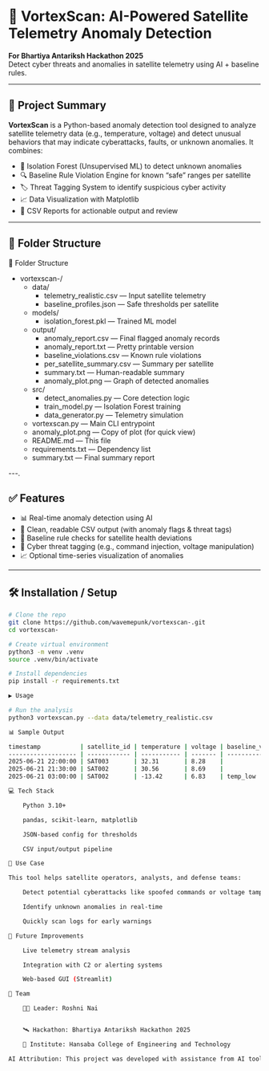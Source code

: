 # 🚀 VortexScan: AI-Powered Satellite Telemetry Anomaly Detection

**For Bhartiya Antariksh Hackathon 2025**  
Detect cyber threats and anomalies in satellite telemetry using AI + baseline rules.

---

## 📌 Project Summary

**VortexScan** is a Python-based anomaly detection tool designed to analyze satellite telemetry data (e.g., temperature, voltage) and detect unusual behaviors that may indicate cyberattacks, faults, or unknown anomalies. It combines:

- 🧠 Isolation Forest (Unsupervised ML) to detect unknown anomalies  
- 🔍 Baseline Rule Violation Engine for known “safe” ranges per satellite  
- 🏷️ Threat Tagging System to identify suspicious cyber activity  
- 📈 Data Visualization with Matplotlib  
- 📄 CSV Reports for actionable output and review  

---

## 📂 Folder Structure

📂 Folder Structure

- vortexscan-/
  - data/
    - telemetry_realistic.csv — Input satellite telemetry
    - baseline_profiles.json — Safe thresholds per satellite
  - models/
    - isolation_forest.pkl — Trained ML model
  - output/
    - anomaly_report.csv — Final flagged anomaly records
    - anomaly_report.txt — Pretty printable version
    - baseline_violations.csv — Known rule violations
    - per_satellite_summary.csv — Summary per satellite
    - summary.txt — Human-readable summary
    - anomaly_plot.png — Graph of detected anomalies
  - src/
    - detect_anomalies.py — Core detection logic
    - train_model.py — Isolation Forest training
    - data_generator.py — Telemetry simulation
  - vortexscan.py — Main CLI entrypoint
  - anomaly_plot.png — Copy of plot (for quick view)
  - README.md — This file
  - requirements.txt — Dependency list
  - summary.txt — Final summary report



---.

## ✅ Features

- 📊 Real-time anomaly detection using AI  
- 🧾 Clean, readable CSV output (with anomaly flags & threat tags)  
- 🔐 Baseline rule checks for satellite health deviations  
- 🚀 Cyber threat tagging (e.g., command injection, voltage manipulation)  
- 📈 Optional time-series visualization of anomalies  

---

## 🛠️ Installation / Setup

```bash
# Clone the repo
git clone https://github.com/wavemepunk/vortexscan-.git
cd vortexscan-

# Create virtual environment
python3 -m venv .venv
source .venv/bin/activate

# Install dependencies
pip install -r requirements.txt

▶️ Usage

# Run the analysis
python3 vortexscan.py --data data/telemetry_realistic.csv

📊 Sample Output

timestamp           | satellite_id | temperature | voltage | baseline_violation | threat_tag
------------------- | ------------ | ----------- | ------- | ------------------ | -------------------------
2025-06-21 22:00:00 | SAT003       | 32.31       | 8.28    |                    | Suspicious Command Injection
2025-06-21 21:30:00 | SAT002       | 30.56       | 8.69    |                    | Unknown Anomaly
2025-06-21 03:00:00 | SAT002       | -13.42      | 6.83    | temp_low           | Temperature Too Low

💻 Tech Stack

    Python 3.10+

    pandas, scikit-learn, matplotlib

    JSON-based config for thresholds

    CSV input/output pipeline

🎯 Use Case

This tool helps satellite operators, analysts, and defense teams:

    Detect potential cyberattacks like spoofed commands or voltage tampering

    Identify unknown anomalies in real-time

    Quickly scan logs for early warnings

🧠 Future Improvements

    Live telemetry stream analysis

    Integration with C2 or alerting systems

    Web-based GUI (Streamlit)

👥 Team

    👩‍💻 Leader: Roshni Nai


    🛰️ Hackathon: Bhartiya Antariksh Hackathon 2025

    🏫 Institute: Hansaba College of Engineering and Technology

AI Attribution: This project was developed with assistance from AI tools including ChatGPT.
